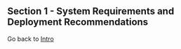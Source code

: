 ## Section 1 - System Requirements and Deployment Recommendations

Go back to [Intro](owncloud_qs_intro.html)
